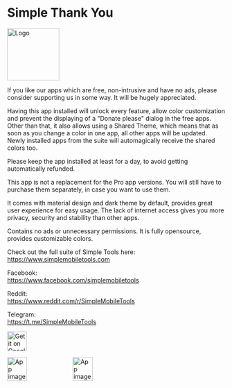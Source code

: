 # Simple Thank You
<img alt="Logo" src="graphics/icon.png" width="120" />

If you like our apps which are free, non-intrusive and have no ads, please consider supporting us in some way. It will be hugely appreciated.

Having this app installed will unlock every feature, allow color customization and prevent the displaying of a "Donate please" dialog in the free apps. Other than that, it also allows using a Shared Theme, which means that as soon as you change a color in one app, all other apps will be updated. Newly installed apps from the suite will automagically receive the shared colors too.

Please keep the app installed at least for a day, to avoid getting automatically refunded.

This app is not a replacement for the Pro app versions. You will still have to purchase them separately, in case you want to use them.

It comes with material design and dark theme by default, provides great user experience for easy usage. The lack of internet access gives you more privacy, security and stability than other apps.

Contains no ads or unnecessary permissions. It is fully opensource, provides customizable colors.

Check out the full suite of Simple Tools here:  
https://www.simplemobiletools.com

Facebook:  
https://www.facebook.com/simplemobiletools

Reddit:  
https://www.reddit.com/r/SimpleMobileTools

Telegram:  
https://t.me/SimpleMobileTools

<a href='https://play.google.com/store/apps/details?id=com.simplemobiletools.thankyou'><img src='https://play.google.com/intl/en_us/badges/images/generic/en-play-badge.png' alt='Get it on Google Play' height=45/></a>

<div style="display:flex;">
<img alt="App image" src="fastlane/metadata/android/en-GB/images/phoneScreenshots/1_en-GB.jpeg" width="30%">
<img alt="App image" src="fastlane/metadata/android/en-GB/images/phoneScreenshots/2_en-GB.jpeg" width="30%">
</div>
